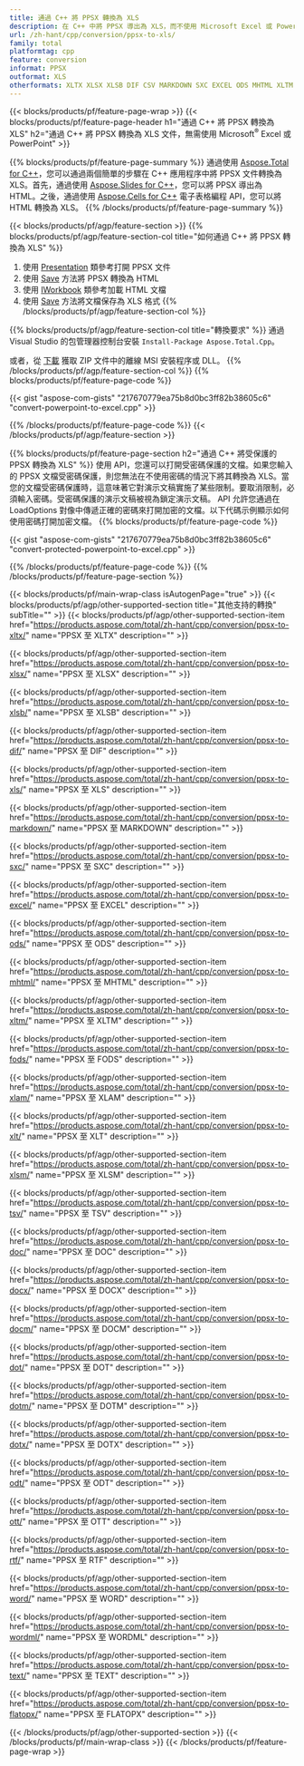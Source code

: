 ```yaml
---
title: 通過 C++ 將 PPSX 轉換為 XLS
description: 在 C++ 中將 PPSX 導出為 XLS，而不使用 Microsoft Excel 或 Powerpoint
url: /zh-hant/cpp/conversion/ppsx-to-xls/
family: total
platformtag: cpp
feature: conversion
informat: PPSX
outformat: XLS
otherformats: XLTX XLSX XLSB DIF CSV MARKDOWN SXC EXCEL ODS MHTML XLTM FODS XLAM XLT XLSM TSV DOC DOCX DOCM DOT DOTM DOTX ODT OTT RTF WORD WORDML TEXT FLATOPX
---
```

{{< blocks/products/pf/feature-page-wrap >}}
{{< blocks/products/pf/feature-page-header h1="通過 C++ 將 PPSX 轉換為 XLS" h2="通過 C++ 將 PPSX 轉換為 XLS 文件，無需使用 Microsoft<sup>&reg;</sup> Excel 或 PowerPoint" >}}

{{% blocks/products/pf/feature-page-summary %}}
通過使用 [Aspose.Total for C++](https://products.aspose.com/total/cpp/)，您可以通過兩個簡單的步驟在 C++ 應用程序中將 PPSX 文件轉換為 XLS。首先，通過使用 [Aspose.Slides for C++](https://products.aspose.com/slides/cpp/)，您可以將 PPSX 導出為 HTML。之後，通過使用 [Aspose.Cells for C++](https://products.aspose.com/cells/cpp/) 電子表格編程 API，您可以將 HTML 轉換為 XLS。 
{{% /blocks/products/pf/feature-page-summary  %}}

{{< blocks/products/pf/agp/feature-section >}}
{{% blocks/products/pf/agp/feature-section-col title="如何通過 C++ 將 PPSX 轉換為 XLS" %}}
1. 使用 [Presentation](https://reference.aspose.com/slides/cpp/class/aspose.slides.presentation) 類參考打開 PPSX 文件
2. 使用 [Save](https://reference.aspose.com/slides/cpp/class/aspose.slides.presentation#a06fe2a156063c8c3e5ada2713bb697ba) 方法將 PPSX 轉換為 HTML
3. 使用 [IWorkbook](https://reference.aspose.com/cells/cpp/class/aspose.cells.i_workbook) 類參考加載 HTML 文檔
4. 使用 [Save](https://reference.aspose.com/cells/cpp/class/aspose.cells.i_workbook#a5dc7de23f7ceba76a05dc1d49f51502e) 方法將文檔保存為 XLS 格式
{{% /blocks/products/pf/agp/feature-section-col %}}

{{% blocks/products/pf/agp/feature-section-col title="轉換要求" %}}
通過 Visual Studio 的包管理器控制台安裝 ```Install-Package Aspose.Total.Cpp```。

或者，從 [下載](https://downloads.aspose.com/total/cpp) 獲取 ZIP 文件中的離線 MSI 安裝程序或 DLL。
{{% /blocks/products/pf/agp/feature-section-col %}}
{{% blocks/products/pf/feature-page-code %}}

{{< gist "aspose-com-gists" "217670779ea75b8d0bc3ff82b38605c6" "convert-powerpoint-to-excel.cpp" >}}


{{% /blocks/products/pf/feature-page-code %}}
{{< /blocks/products/pf/agp/feature-section >}}

{{% blocks/products/pf/feature-page-section  h2="通過 C++ 將受保護的 PPSX 轉換為 XLS" %}}
使用 API，您還可以打開受密碼保護的文檔。如果您輸入的 PPSX 文檔受密碼保護，則您無法在不使用密碼的情況下將其轉換為 XLS。當您的文檔受密碼保護時，這意味著它對演示文稿實施了某些限制。要取消限制，必須輸入密碼。受密碼保護的演示文稿被視為鎖定演示文稿。 API 允許您通過在 LoadOptions 對像中傳遞正確的密碼來打開加密的文檔。以下代碼示例顯示如何使用密碼打開加密文檔。
{{% blocks/products/pf/feature-page-code %}}

{{< gist "aspose-com-gists" "217670779ea75b8d0bc3ff82b38605c6" "convert-protected-powerpoint-to-excel.cpp" >}}
{{% /blocks/products/pf/feature-page-code  %}}
{{% /blocks/products/pf/feature-page-section %}}

{{< blocks/products/pf/main-wrap-class isAutogenPage="true" >}}
{{< blocks/products/pf/agp/other-supported-section title="其他支持的轉換" subTitle="" >}}
{{< blocks/products/pf/agp/other-supported-section-item href="https://products.aspose.com/total/zh-hant/cpp/conversion/ppsx-to-xltx/" name="PPSX 至 XLTX" description="" >}}

{{< blocks/products/pf/agp/other-supported-section-item href="https://products.aspose.com/total/zh-hant/cpp/conversion/ppsx-to-xlsx/" name="PPSX 至 XLSX" description="" >}}

{{< blocks/products/pf/agp/other-supported-section-item href="https://products.aspose.com/total/zh-hant/cpp/conversion/ppsx-to-xlsb/" name="PPSX 至 XLSB" description="" >}}

{{< blocks/products/pf/agp/other-supported-section-item href="https://products.aspose.com/total/zh-hant/cpp/conversion/ppsx-to-dif/" name="PPSX 至 DIF" description="" >}}

{{< blocks/products/pf/agp/other-supported-section-item href="https://products.aspose.com/total/zh-hant/cpp/conversion/ppsx-to-xls/" name="PPSX 至 XLS" description="" >}}

{{< blocks/products/pf/agp/other-supported-section-item href="https://products.aspose.com/total/zh-hant/cpp/conversion/ppsx-to-markdown/" name="PPSX 至 MARKDOWN" description="" >}}

{{< blocks/products/pf/agp/other-supported-section-item href="https://products.aspose.com/total/zh-hant/cpp/conversion/ppsx-to-sxc/" name="PPSX 至 SXC" description="" >}}

{{< blocks/products/pf/agp/other-supported-section-item href="https://products.aspose.com/total/zh-hant/cpp/conversion/ppsx-to-excel/" name="PPSX 至 EXCEL" description="" >}}

{{< blocks/products/pf/agp/other-supported-section-item href="https://products.aspose.com/total/zh-hant/cpp/conversion/ppsx-to-ods/" name="PPSX 至 ODS" description="" >}}

{{< blocks/products/pf/agp/other-supported-section-item href="https://products.aspose.com/total/zh-hant/cpp/conversion/ppsx-to-mhtml/" name="PPSX 至 MHTML" description="" >}}

{{< blocks/products/pf/agp/other-supported-section-item href="https://products.aspose.com/total/zh-hant/cpp/conversion/ppsx-to-xltm/" name="PPSX 至 XLTM" description="" >}}

{{< blocks/products/pf/agp/other-supported-section-item href="https://products.aspose.com/total/zh-hant/cpp/conversion/ppsx-to-fods/" name="PPSX 至 FODS" description="" >}}

{{< blocks/products/pf/agp/other-supported-section-item href="https://products.aspose.com/total/zh-hant/cpp/conversion/ppsx-to-xlam/" name="PPSX 至 XLAM" description="" >}}

{{< blocks/products/pf/agp/other-supported-section-item href="https://products.aspose.com/total/zh-hant/cpp/conversion/ppsx-to-xlt/" name="PPSX 至 XLT" description="" >}}

{{< blocks/products/pf/agp/other-supported-section-item href="https://products.aspose.com/total/zh-hant/cpp/conversion/ppsx-to-xlsm/" name="PPSX 至 XLSM" description="" >}}

{{< blocks/products/pf/agp/other-supported-section-item href="https://products.aspose.com/total/zh-hant/cpp/conversion/ppsx-to-tsv/" name="PPSX 至 TSV" description="" >}}

{{< blocks/products/pf/agp/other-supported-section-item href="https://products.aspose.com/total/zh-hant/cpp/conversion/ppsx-to-doc/" name="PPSX 至 DOC" description="" >}}

{{< blocks/products/pf/agp/other-supported-section-item href="https://products.aspose.com/total/zh-hant/cpp/conversion/ppsx-to-docx/" name="PPSX 至 DOCX" description="" >}}

{{< blocks/products/pf/agp/other-supported-section-item href="https://products.aspose.com/total/zh-hant/cpp/conversion/ppsx-to-docm/" name="PPSX 至 DOCM" description="" >}}

{{< blocks/products/pf/agp/other-supported-section-item href="https://products.aspose.com/total/zh-hant/cpp/conversion/ppsx-to-dot/" name="PPSX 至 DOT" description="" >}}

{{< blocks/products/pf/agp/other-supported-section-item href="https://products.aspose.com/total/zh-hant/cpp/conversion/ppsx-to-dotm/" name="PPSX 至 DOTM" description="" >}}

{{< blocks/products/pf/agp/other-supported-section-item href="https://products.aspose.com/total/zh-hant/cpp/conversion/ppsx-to-dotx/" name="PPSX 至 DOTX" description="" >}}

{{< blocks/products/pf/agp/other-supported-section-item href="https://products.aspose.com/total/zh-hant/cpp/conversion/ppsx-to-odt/" name="PPSX 至 ODT" description="" >}}

{{< blocks/products/pf/agp/other-supported-section-item href="https://products.aspose.com/total/zh-hant/cpp/conversion/ppsx-to-ott/" name="PPSX 至 OTT" description="" >}}

{{< blocks/products/pf/agp/other-supported-section-item href="https://products.aspose.com/total/zh-hant/cpp/conversion/ppsx-to-rtf/" name="PPSX 至 RTF" description="" >}}

{{< blocks/products/pf/agp/other-supported-section-item href="https://products.aspose.com/total/zh-hant/cpp/conversion/ppsx-to-word/" name="PPSX 至 WORD" description="" >}}

{{< blocks/products/pf/agp/other-supported-section-item href="https://products.aspose.com/total/zh-hant/cpp/conversion/ppsx-to-wordml/" name="PPSX 至 WORDML" description="" >}}

{{< blocks/products/pf/agp/other-supported-section-item href="https://products.aspose.com/total/zh-hant/cpp/conversion/ppsx-to-text/" name="PPSX 至 TEXT" description="" >}}

{{< blocks/products/pf/agp/other-supported-section-item href="https://products.aspose.com/total/zh-hant/cpp/conversion/ppsx-to-flatopx/" name="PPSX 至 FLATOPX" description="" >}}


{{< /blocks/products/pf/agp/other-supported-section >}}
{{< /blocks/products/pf/main-wrap-class >}}
{{< /blocks/products/pf/feature-page-wrap >}}